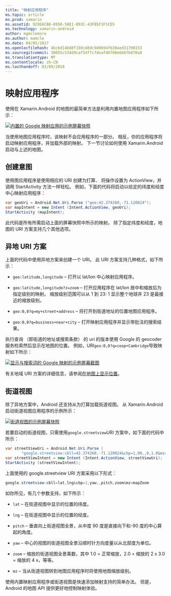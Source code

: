 ```yaml
---
title: "映射应用程序"
ms.topic: article
ms.prod: xamarin
ms.assetid: 929EACB8-8950-50E1-093C-43FB5F1F1CD5
ms.technology: xamarin-android
author: mgmclemore
ms.author: mamcle
ms.date: 04/05/2017
ms.openlocfilehash: 4bcbd14b88f19dc48dc9d0694fb30aed31708153
ms.sourcegitcommit: 30055c534d9caf5dffcfdeafd6f08e666fb870a8
ms.translationtype: MT
ms.contentlocale: zh-CN
ms.lasthandoff: 03/09/2018
---
```

# <a name="maps-application"></a>映射应用程序

使用在 Xamarin.Android 的地图的最简单方法是利用内置地图应用程序如下所示：

[![内置的 Google 映射应用的示例屏幕快照](maps-application-images/01-mapsapplication.png)](maps-application-images/01-mapsapplication.png#lightbox)

当使用地图应用程序时，该映射不会应用程序的一部分。 相反，你的应用程序将启动映射应用程序，并加载外部的映射。 下一节讨论如何使用 Xamarin.Android 启动与上述的地图。


## <a name="creating-the-intent"></a>创建意图

使用图应用程序是使用相应的 URI 创建为打算、 将操作设置为 ActionView，并调用 StartActivity 方法一样轻松。 例如，下面的代码将启动以给定的纬度和经度中心映射应用程序：

```csharp
var geoUri = Android.Net.Uri.Parse ("geo:42.374260,-71.120824");
var mapIntent = new Intent (Intent.ActionView, geoUri);
StartActivity (mapIntent);
```

此代码是所有所需启动上面的屏幕快照中所示的映射。 除了指定纬度和经度，地图的 URI 方案支持几个其他选项。


## <a name="geo-uri-scheme"></a>异地 URI 方案

上面的代码中使用异地方案来创建一个 URI。 此 URI 方案支持几种格式，如下所示：

-   `geo:latitude,longitude` &ndash; 打开以 lat/lon 中心映射应用程序。 

-   `geo:latitude,longitude?z=zoom` &ndash; 打开应用程序在 lat/lon 居中和缩放后为指定级别的映射。 缩放级别范围可以从 1 到 23: 1 显示整个地球并 23 是最接近的缩放级别。

-   `geo:0,0?q=my+street+address` &ndash; 将打开到街道地址的位置地图应用程序。 

-   `geo:0,0?q=business+near+city` &ndash; 打开映射应用程序并显示带批注的搜索结果。 


执行查询 （即街道的地址或搜索条款） 的 uri 的版本使用 Google 的 geocoder 服务检索然后显示在地图的位置。 例如，URI`geo:0,0?q=coop+Cambridge`导致映射如下所示：

[![显示与搜索词的 Google 映射的示例屏幕截图](maps-application-images/02-mapsearch.png)](maps-application-images/02-mapsearch.png#lightbox)



有关地域 URI 方案的详细信息，请参阅[在地图上显示位置](http://developer.android.com/guide/components/intents-common.html#Maps)。


## <a name="street-view"></a>街道视图

除了异地方案中，Android 还支持从为打算加载街道视图。 从 Xamarin.Android 启动街道视图应用程序的示例所示：

[![街道视图的示例屏幕快照](maps-application-images/03-streetview.png)](maps-application-images/03-streetview.png#lightbox)

若要启动的街道视图，只需使用`google.streetview`URI 方案中，如下面的代码中所示：

```csharp
var streetViewUri = Android.Net.Uri.Parse (
       "google.streetview:cbll=42.374260,-71.120824&cbp=1,90,,0,1.0&mz=20");  
var streetViewIntent = new Intent (Intent.ActionView, streetViewUri);  
StartActivity (streetViewIntent);
```

上面使用的 google.streetview URI 方案采用以下形式：

```csharp
google.streetview:cbll=lat,lng&cbp=1,yaw,,pitch,zoom&mz=mapZoom
```

如你所见，有几个参数支持，如下所示：

-   `lat` &ndash; 在街道视图中显示的位置的纬度。

-   `lng` &ndash; 在街道视图中显示的位置的经度。

-   `pitch` &ndash; 垂直向上街道视图全景，从中度 90 度是直接向下和-90 度的中心算起的角度。

-   `yaw` &ndash; 中心的视图的街道视图全景沿顺时针方向度量以从北部度为单位。

-   `zoom` &ndash; 缩放的街道视图全景乘数，其中 1.0 = 正常缩放，2.0 = 缩放的 2 x 3.0 = 缩放的 4 x，等等。

-   `mz` &ndash; 当从街道视图转到地图应用程序时将使用地图缩放级别。


使用内置映射应用程序或街道视图是快速添加映射支持的简单办法。 但是，Android 的地图 API 提供更好地控制映射体验。
